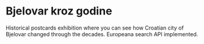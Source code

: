 # Bjelovar kroz godine

Historical postcards exhibition where you can see how Croatian city of Bjelovar changed through the decades. Europeana search API implemented.
